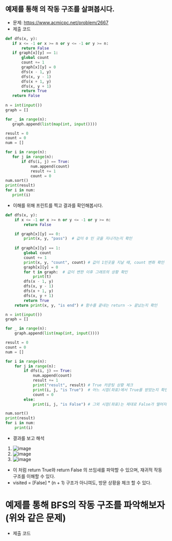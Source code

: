 ## 예제를 통해 의 작동 구조를 살펴봅시다.
 * 문제: https://www.acmicpc.net/problem/2667
 * 제출 코드
 ```python
 def dfs(x, y):
    if x <= -1 or x >= n or y <= -1 or y >= n:
        return False
    if graph[x][y] == 1:
        global count
        count += 1
        graph[x][y] = 0
        dfs(x - 1, y)
        dfs(x, y - 1)
        dfs(x + 1, y)
        dfs(x, y + 1)
        return True
    return False
   
n = int(input())
graph = []

for _ in range(n):
    graph.append(list(map(int, input())))

result = 0
count = 0
num = []

for i in range(n):
    for j in range(n):
        if dfs(i, j) == True:
            num.append(count)
            result += 1
            count = 0
num.sort()
print(result)
for i in num:
    print(i)

 ```
 
* 이해를 위해 프린트를 찍고 결과를 확인해봅시다.
```python
def dfs(x, y):
    if x <= -1 or x >= n or y <= -1 or y >= n:
        return False

    if graph[x][y] == 0:
        print(x, y, "pass")  # 값이 0 인 곳을 지나가는지 확인
    
    if graph[x][y] == 1:
        global count
        count += 1
        print(x, y, "count", count) # 값이 1인곳을 지날 때, count 변화 확인
        graph[x][y] = 0
        for t in graph:  # 값이 변한 이후 그래프의 상황 확인
            print(t)
        dfs(x - 1, y)
        dfs(x, y - 1)
        dfs(x + 1, y)
        dfs(x, y + 1)
        return True
    return print(x, y, "is end") # 함수를 끝내는 return -> 끝났는지 확인

n = int(input())
graph = []

for _ in range(n):
    graph.append(list(map(int, input())))

result = 0
count = 0
num = []

for i in range(n):
    for j in range(n):
        if dfs(i, j) == True:
            num.append(count)
            result += 1
            print("result", result) # True 카운팅 상황 체크
            print(i, j, "is True")  # 어느 시점(좌표)에서 True를 받았는지 확인
            count = 0
        else:
            print(i, j, "is False") # 그외 시점(좌표)는 제대로 False가 떨어지는지

num.sort()
print(result)
for i in num:
    print(i)

```
* 결과를 보고 해석
1. ![image](https://user-images.githubusercontent.com/98008421/164179496-8f0c08fb-5dd4-4a6c-a59a-76e2e9a6a3ca.png)
2. ![image](https://user-images.githubusercontent.com/98008421/164179810-e4cfb20d-77e1-4797-ac34-4562ed94a111.png)
3. ![image](https://user-images.githubusercontent.com/98008421/164179864-c64f84fe-2fd6-4db2-bbff-7ac9c99bc6b2.png)

- 이 처럼 return True와 return False 의 쓰임새를 파악할 수 있으며, 재귀적 작동 구조를 이해할 수 있다. 
- visited = [False] * (n + 1) 구조가 아니여도, 방문 상황을 체크 할 수 있다.

# 예제를 통해 BFS의 작동 구조를 파악해보자 (위와 같은 문제)
 * 제출 코드
```python



```

